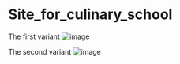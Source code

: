 # Site_for_culinary_school

The first variant
![image](https://github.com/Zyrenkam/Site_for_culinary_school/assets/94534048/9616d8b7-0e00-4d8d-a506-0d5d9417b999)

The second variant
![image](https://github.com/Zyrenkam/Site_for_culinary_school/assets/94534048/71073406-38c4-4a9e-af75-348f15d5048e)

